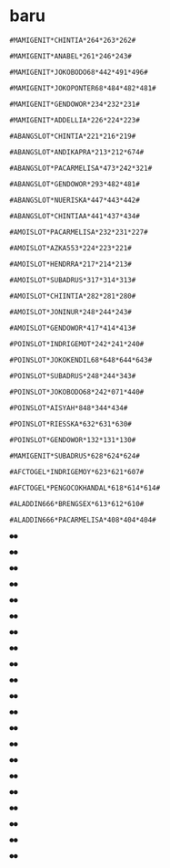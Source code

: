 # baru

```
#MAMIGENIT*CHINTIA*264*263*262#
```

```
#MAMIGENIT*ANABEL*261*246*243#
```

```
#MAMIGENIT*JOKOBODO68*442*491*496#
```

```
#MAMIGENIT*JOKOPONTER68*484*482*481#
```

```
#MAMIGENIT*GENDOWOR*234*232*231#
```

```
#MAMIGENIT*ADDELLIA*226*224*223#
```

```
#ABANGSLOT*CHINTIA*221*216*219#
```

```
#ABANGSLOT*ANDIKAPRA*213*212*674#
```

```
#ABANGSLOT*PACARMELISA*473*242*321#
```

```
#ABANGSLOT*GENDOWOR*293*482*481#
```

```
#ABANGSLOT*NUERISKA*447*443*442#
```

```
#ABANGSLOT*CHINTIAA*441*437*434#
```

```
#AMOISLOT*PACARMELISA*232*231*227#
```

```
#AMOISLOT*AZKA553*224*223*221#
```

```
#AMOISLOT*HENDRRA*217*214*213#
```

```
#AMOISLOT*SUBADRUS*317*314*313#
```

```
#AMOISLOT*CHIINTIA*282*281*280#
```

```
#AMOISLOT*JONINUR*248*244*243#
```

```
#AMOISLOT*GENDOWOR*417*414*413#
```

```
#POINSLOT*INDRIGEMOT*242*241*240#
```

```
#POINSLOT*JOKOKENDIL68*648*644*643#
```

```
#POINSLOT*SUBADRUS*248*244*343#
```


```
#POINSLOT*JOKOBODO68*242*071*440#
```

```
#POINSLOT*AISYAH*848*344*434#
```


```
#POINSLOT*RIESSKA*632*631*630#
```

```
#POINSLOT*GENDOWOR*132*131*130#
```

```
#MAMIGENIT*SUBADRUS*628*624*624#
```
```
#AFCTOGEL*INDRIGEMOY*623*621*607#
```

```
#AFCTOGEL*PENGOCOKHANDAL*618*614*614#
```

```
#ALADDIN666*BRENGSEX*613*612*610#
```

```
#ALADDIN666*PACARMELISA*408*404*404#
```

```
●●
```

```
●●
```

```
●●
```

```
●●
```

```
●●
```

```
●●
```

```
●●
```

```
●●
```

```
●●
```

```
●●
```

```
●●
```

```
●●
```

```
●●
```

```
●●
```

```
●●
```

```
●●
```

```
●●
```

```
●●
```

```
●●
```

```
●●
```

```
●●
```
